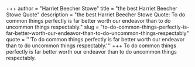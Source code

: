 +++
author = "Harriet Beecher Stowe"
title = "the best Harriet Beecher Stowe Quote"
description = "the best Harriet Beecher Stowe Quote: To do common things perfectly is far better worth our endeavor than to do uncommon things respectably."
slug = "to-do-common-things-perfectly-is-far-better-worth-our-endeavor-than-to-do-uncommon-things-respectably"
quote = '''To do common things perfectly is far better worth our endeavor than to do uncommon things respectably.'''
+++
To do common things perfectly is far better worth our endeavor than to do uncommon things respectably.
